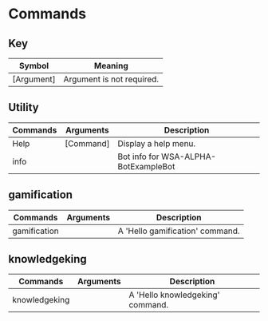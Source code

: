 # Commands

## Key 
| Symbol      | Meaning                        |
|-------------|--------------------------------|
| [Argument]  | Argument is not required.      |

## Utility
| Commands | Arguments | Description                          |
|----------|-----------|--------------------------------------|
| Help     | [Command] | Display a help menu.                 |
| info     |           | Bot info for WSA-ALPHA-BotExampleBot |

## gamification
| Commands     | Arguments | Description                     |
|--------------|-----------|---------------------------------|
| gamification |           | A 'Hello gamification' command. |

## knowledgeking
| Commands      | Arguments | Description                      |
|---------------|-----------|----------------------------------|
| knowledgeking |           | A 'Hello knowledgeking' command. |

